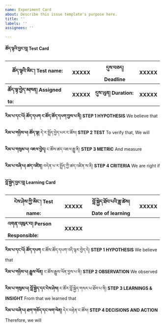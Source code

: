 ```yaml
---
name: Experiment Card
about: Describe this issue template's purpose here.
title: ''
labels: ''
assignees: ''

---
```


**ཚོད་ལྟའི་བྱང་བུ། Test Card**


| ཚོད་ལྟའི་མིང་། Test name: | XXXXX | དུས་བཅད། Deadline | XXXXX |
|----------|----------|----------|----------|
| **ཚོད་ལྟ་བྱེད་མཁན། Assigned to:** | **XXXXX** | **དུས་ཡུན། Duration:** | **XXXXX** |

**རིམ་པ་དང་པོ། ཚོད་དཔག ང་ཚོད་ཚོད་དཔག་བྱས་པ་ནི།**
****STEP 1 HYPOTHESIS**** We believe that

**རིམ་པ་གཉིས་པ། ཚོད་ལྟ།** དེ་ར་སྤྲོད་བྱེད་པར་ང་ཚོས།
**STEP 2 TEST** To verify that, We will

**རིམ་པ་གསུམ་པ། འཇལ་བྱེད།** ང་ཚོས་ཚད་འཇལ་རྒྱུ་ནི།
**STEP 3 METRIC** And measure

**རིམ་པ་བཞི་པ། ཚད་འཛིན།** བདེན་པ་ར་སྤྲོད་ཀྱི་ཚད་འཛིན་ས་ནི།
**STEP 4 CRITERIA** We are right if

**བློ་སྐྱེད་བྱང་བུ། Learning Card**

| ངེས་ཤེས་ཀྱི་མིང་། Test name: | XXXXX | བློ་སྐྱེད་ཐོབ་པའི་ཟླ་ཚེས། Date of learning | XXXXX |
|----------|----------|----------|----------|
| **འགན་འཁུར་བ། Person Responsible:** | **XXXXX** | 

**རིམ་པ་དང་པོ། ཚོད་དཔག** ང་ཚོས་ཚོད་དཔག་འདི་ལྟར་བྱེད་དེ།
**STEP 1 HYPOTHESIS** We believe that

**རིམ་པ་གཉིས་པ། རྒྱུས་ལོན།** ང་ཚོས་རྒྱུས་ལོན་བྱས་པ་ནི།
**STEP 2 OBSERVATION** We observed

**རིམ་པ་གསུམ་པ། བློ་སྐྱེད་དང་ངེས་ཤེས།** ང་ཚོར་བློ་སྐྱེད་གསར་པ་ཐོབ་པ་ནི།
**STEP 3 LEARNINGS & INSIGHT** From that we learned that

**རིམ་པ་བཞི་པ། ཐག་གཅོད་དང་ལག་ལེན།** དེར་བརྟེན་ང་ཚོས།
**STEP 4 DECISIONS AND ACTION** Therefore, we will
